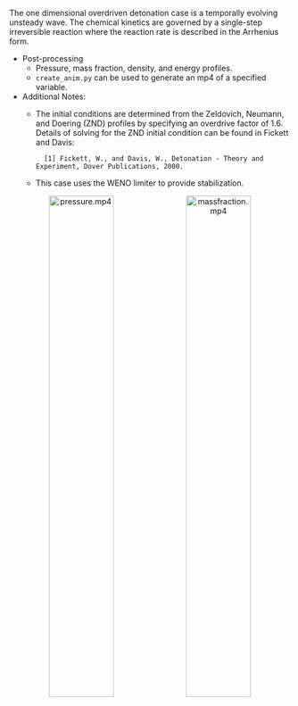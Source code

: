 The one dimensional overdriven detonation case is a temporally evolving unsteady wave. The chemical kinetics are governed by a single-step irreversible reaction where the reaction rate is described in the
Arrhenius form.  
  - Post-processing
    - Pressure, mass fraction, density, and energy profiles.
    - `create_anim.py` can be used to generate an mp4 of a specified variable. 
  - Additional Notes:
    - The initial conditions are determined from the Zeldovich, Neumann, and Doering (ZND) profiles by specifying an overdrive factor of 1.6. Details of solving for the ZND initial condition can be found in Fickett and Davis:

			[1] Fickett, W., and Davis, W., Detonation - Theory and Experiment, Dover Publications, 2000.
    - This case uses the WENO limiter to provide stabilization.

<p align="center">
  <img alt="pressure.mp4" src="https://user-images.githubusercontent.com/55554103/144385206-888db2c1-5ba9-4c0b-86c3-66f646ad217b.gif" width="48%"></a>
  <img alt="massfraction.mp4" src="https://user-images.githubusercontent.com/55554103/144385401-38bec4e5-b672-49c3-b8b6-827f43c92d89.gif" width="48%"></a>

</p>
